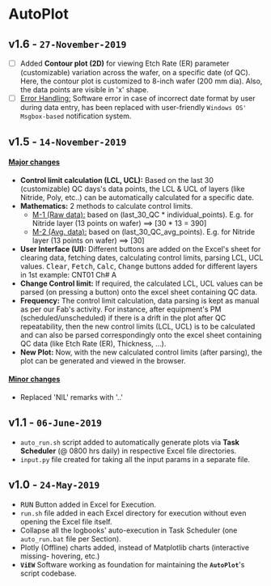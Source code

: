 AutoPlot
========
v1.6 - `27-November-2019`
----
* [ ] Added __Contour plot (2D)__ for viewing Etch Rate (ER) parameter (customizable) variation across the wafer, on a specific date (of QC). Here, the contour plot is customized to 8-inch wafer (200 mm dia). Also, the data points are visible in 'x' shape. 
* [ ] <u>Error Handling:</u> Software error in case of incorrect date format by user during data entry, has been replaced with user-friendly `Windows OS' Msgbox-based` notification system.

v1.5 - `14-November-2019`
----
#### <u>Major changes</u>
* __Control limit calculation (LCL, UCL):__ Based on the last 30 (customizable) QC days's data points, the LCL & UCL of layers (like Nitride, Poly, etc..) can be automatically calculated for a specific date.
* __Mathematics:__ 2 methods to calculate control limits.
	- <u>M-1 (Raw data):</u> based on (last_30_QC * individual_points). E.g. for Nitride layer (13 points on wafer) ==> [30 * 13 = 390]
	- <u>M-2 (Avg. data):</u> based on (last_30_QC_avg_points). E.g. for Nitride layer (13 points on wafer) ==> [30]
* __User Interface (UI):__ Different buttons are added on the Excel's sheet for clearing data, fetching dates, calculating control limits, parsing LCL, UCL values. <kbd>Clear</kbd>, <kbd>Fetch</kbd>, <kbd>Calc</kbd>, <kbd>Change</kbd> buttons added for different layers in 1st example: CNT01 Ch# A
* __Change Control limit:__ If required, the calculated LCL, UCL values can be parsed (on pressing a button) onto the excel sheet containing QC data.
* __Frequency:__ The control limit calculation, data parsing is kept as manual as per our Fab's activity. For instance, after equipment's PM (scheduled/unscheduled) if there is a drift in the plot after QC repeatability, then the new control limits (LCL, UCL) is to be calculated and can also be parsed correspondingly onto the excel sheet containing QC data (like Etch Rate (ER), Thickness, ...).
* __New Plot:__ Now, with the new calculated control limits (after parsing), the plot can be generated and viewed in the browser.

#### <u>Minor changes</u>
* Replaced 'NIL' remarks with '..'

v1.1 - `06-June-2019`
----
* `auto_run.sh` script added to automatically generate plots via __Task Scheduler__ (@ 0800 hrs daily) in respective Excel file directories.
* `input.py` file created for taking all the input params in a separate file.



v1.0 - `24-May-2019`
----
* <kbd>RUN</kbd> Button added in Excel for Execution.
* `run.sh` file added in each Excel directory for execution without even opening the Excel file itself.
* Collapse all the logbooks' auto-execution in Task Scheduler (one `auto_run.bat` file per Section).
* Plotly (Offline) charts added, instead of Matplotlib charts (interactive missing- hovering, etc.)
* __`ViEW`__ Software working as foundation for maintaining the __`AutoPlot`__'s script codebase.